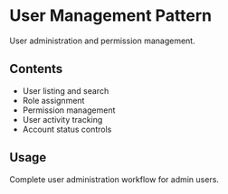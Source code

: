 # User Management Pattern

User administration and permission management.

## Contents
- User listing and search
- Role assignment
- Permission management
- User activity tracking
- Account status controls

## Usage
Complete user administration workflow for admin users.